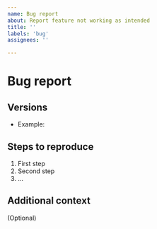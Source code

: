 ```yaml
---
name: Bug report
about: Report feature not working as intended
title: ''
labels: 'bug'
assignees: ''

---
```

# Bug report

## Versions

- Example:

## Steps to reproduce

1. First step
2. Second step
3. ...

## Additional context

(Optional)
